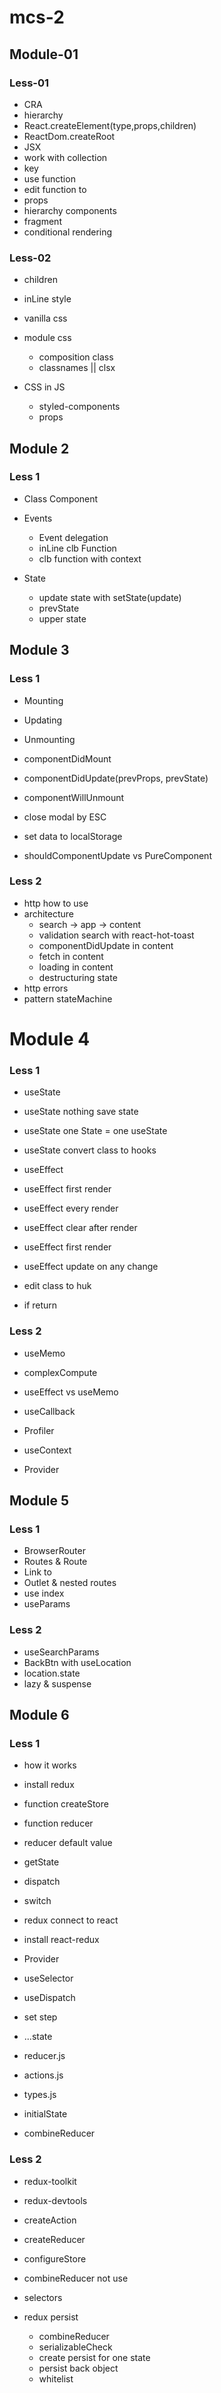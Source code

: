 # mcs-2

## Module-01

### Less-01

- CRA
- hierarchy
- React.createElement(type,props,children)
- ReactDom.createRoot
- JSX
- work with collection
- key
- use function
- edit function to <Component/>
- props
- hierarchy components
- fragment
- conditional rendering

### Less-02

- children

- inLine style
- vanilla css
- module css
  - composition class
  - classnames || clsx
- CSS in JS
  - styled-components
  - props

## Module 2

### Less 1

- Class Component

- Events

  - Event delegation
  - inLine clb Function
  - clb function with context

- State

  - update state with setState(update)
  - prevState
  - upper state

## Module 3

### Less 1

- Mounting
- Updating
- Unmounting
- componentDidMount
- componentDidUpdate(prevProps, prevState)
- componentWillUnmount

- close modal by ESC
- set data to localStorage

- shouldComponentUpdate vs PureComponent

### Less 2

- http how to use
- architecture
  - search -> app -> content
  - validation search with react-hot-toast
  - componentDidUpdate in content
  - fetch in content
  - loading in content
  - destructuring state
- http errors
- pattern stateMachine

# Module 4

### Less 1

- useState
- useState nothing save state
- useState one State = one useState
- useState convert class to hooks

- useEffect
- useEffect first render
- useEffect every render
- useEffect clear after render

- useEffect first render
- useEffect update on any change

- edit class to huk
- if return

### Less 2

- useMemo <TestUseMemo/>
- complexCompute <TestUseMemo/>
- useEffect vs useMemo <TestUseMemo/>

- useCallback <TestUseMemo/>

- Profiler

- useContext
- Provider

## Module 5

### Less 1

- BrowserRouter
- Routes & Route
- Link to
- Outlet & nested routes
- use index
- useParams

### Less 2

- useSearchParams
- BackBtn with useLocation
- location.state
- lazy & suspense

## Module 6

### Less 1

- how it works
- install redux

- function createStore
- function reducer
- reducer default value
- getState
- dispatch
- switch

- redux connect to react
- install react-redux
- Provider

- useSelector
- useDispatch
- set step
- ...state

- reducer.js
- actions.js
- types.js

- initialState
- combineReducer

### Less 2

- redux-toolkit
- redux-devtools
- createAction
- createReducer
- configureStore
- combineReducer not use
- selectors

- redux persist
  - combineReducer
  - serializableCheck
  - create persist for one state
  - persist back object
  - whitelist
